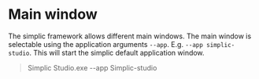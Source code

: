 # Main window

The simplic framework allows different main windows. The main window is selectable using the application arguments `--app`. E.g. `--app simplic-studio`. This will start
the simplic default application window.

> Simplic Studio.exe --app Simplic-studio